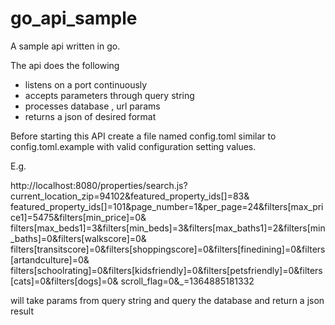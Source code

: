 go_api_sample
=============

A sample api written in go.

The api does the following
- listens on a port continuously
- accepts parameters through query string 
- processes database , url params 
- returns a json of desired format 

Before starting this API create a file named config.toml similar to config.toml.example
with valid configuration setting values.


E.g.

http://localhost:8080/properties/search.js?current_location_zip=94102&featured_property_ids[]=83&
featured_property_ids[]=101&page_number=1&per_page=24&filters[max_price1]=5475&filters[min_price]=0&
filters[max_beds1]=3&filters[min_beds]=3&filters[max_baths1]=2&filters[min_baths]=0&filters[walkscore]=0&
filters[transitscore]=0&filters[shoppingscore]=0&filters[finedining]=0&filters[artandculture]=0&
filters[schoolrating]=0&filters[kidsfriendly]=0&filters[petsfriendly]=0&filters[cats]=0&filters[dogs]=0&
scroll_flag=0&_=1364885181332

will take params from query string and query the database and return  a json result
